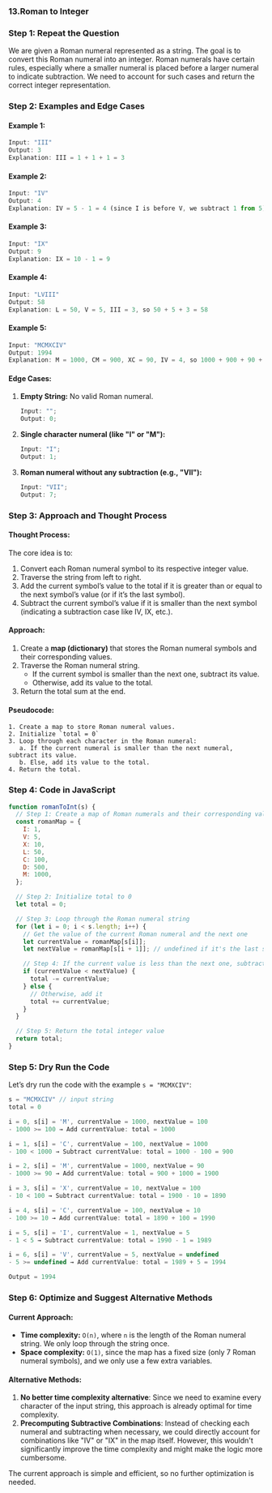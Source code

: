 ### 13.Roman to Integer

### Step 1: Repeat the Question

We are given a Roman numeral represented as a string. The goal is to convert this Roman numeral into an integer. Roman numerals have certain rules, especially where a smaller numeral is placed before a larger numeral to indicate subtraction. We need to account for such cases and return the correct integer representation.

### Step 2: Examples and Edge Cases

#### Example 1:

```js
Input: "III"
Output: 3
Explanation: III = 1 + 1 + 1 = 3
```

#### Example 2:

```js
Input: "IV"
Output: 4
Explanation: IV = 5 - 1 = 4 (since I is before V, we subtract 1 from 5)
```

#### Example 3:

```js
Input: "IX"
Output: 9
Explanation: IX = 10 - 1 = 9
```

#### Example 4:

```js
Input: "LVIII"
Output: 58
Explanation: L = 50, V = 5, III = 3, so 50 + 5 + 3 = 58
```

#### Example 5:

```js
Input: "MCMXCIV"
Output: 1994
Explanation: M = 1000, CM = 900, XC = 90, IV = 4, so 1000 + 900 + 90 + 4 = 1994
```

#### Edge Cases:

1. **Empty String:** No valid Roman numeral.
   ```js
   Input: "";
   Output: 0;
   ```
2. **Single character numeral (like "I" or "M"):**
   ```js
   Input: "I";
   Output: 1;
   ```
3. **Roman numeral without any subtraction (e.g., "VII"):**
   ```js
   Input: "VII";
   Output: 7;
   ```

### Step 3: Approach and Thought Process

#### Thought Process:

The core idea is to:

1. Convert each Roman numeral symbol to its respective integer value.
2. Traverse the string from left to right.
3. Add the current symbol’s value to the total if it is greater than or equal to the next symbol’s value (or if it’s the last symbol).
4. Subtract the current symbol’s value if it is smaller than the next symbol (indicating a subtraction case like IV, IX, etc.).

#### Approach:

1. Create a **map (dictionary)** that stores the Roman numeral symbols and their corresponding values.
2. Traverse the Roman numeral string.
   - If the current symbol is smaller than the next one, subtract its value.
   - Otherwise, add its value to the total.
3. Return the total sum at the end.

#### Pseudocode:

```
1. Create a map to store Roman numeral values.
2. Initialize `total = 0`
3. Loop through each character in the Roman numeral:
   a. If the current numeral is smaller than the next numeral, subtract its value.
   b. Else, add its value to the total.
4. Return the total.
```

### Step 4: Code in JavaScript

```javascript
function romanToInt(s) {
  // Step 1: Create a map of Roman numerals and their corresponding values
  const romanMap = {
    I: 1,
    V: 5,
    X: 10,
    L: 50,
    C: 100,
    D: 500,
    M: 1000,
  };

  // Step 2: Initialize total to 0
  let total = 0;

  // Step 3: Loop through the Roman numeral string
  for (let i = 0; i < s.length; i++) {
    // Get the value of the current Roman numeral and the next one
    let currentValue = romanMap[s[i]];
    let nextValue = romanMap[s[i + 1]]; // undefined if it's the last symbol

    // Step 4: If the current value is less than the next one, subtract it (subtractive case)
    if (currentValue < nextValue) {
      total -= currentValue;
    } else {
      // Otherwise, add it
      total += currentValue;
    }
  }

  // Step 5: Return the total integer value
  return total;
}
```

### Step 5: Dry Run the Code

Let’s dry run the code with the example `s = "MCMXCIV"`:

```js
s = "MCMXCIV" // input string
total = 0

i = 0, s[i] = 'M', currentValue = 1000, nextValue = 100
- 1000 >= 100 → Add currentValue: total = 1000

i = 1, s[i] = 'C', currentValue = 100, nextValue = 1000
- 100 < 1000 → Subtract currentValue: total = 1000 - 100 = 900

i = 2, s[i] = 'M', currentValue = 1000, nextValue = 90
- 1000 >= 90 → Add currentValue: total = 900 + 1000 = 1900

i = 3, s[i] = 'X', currentValue = 10, nextValue = 100
- 10 < 100 → Subtract currentValue: total = 1900 - 10 = 1890

i = 4, s[i] = 'C', currentValue = 100, nextValue = 10
- 100 >= 10 → Add currentValue: total = 1890 + 100 = 1990

i = 5, s[i] = 'I', currentValue = 1, nextValue = 5
- 1 < 5 → Subtract currentValue: total = 1990 - 1 = 1989

i = 6, s[i] = 'V', currentValue = 5, nextValue = undefined
- 5 >= undefined → Add currentValue: total = 1989 + 5 = 1994

Output = 1994
```

### Step 6: Optimize and Suggest Alternative Methods

#### Current Approach:

- **Time complexity:** `O(n)`, where `n` is the length of the Roman numeral string. We only loop through the string once.
- **Space complexity:** `O(1)`, since the map has a fixed size (only 7 Roman numeral symbols), and we only use a few extra variables.

#### Alternative Methods:

1. **No better time complexity alternative**: Since we need to examine every character of the input string, this approach is already optimal for time complexity.
2. **Precomputing Subtractive Combinations**: Instead of checking each numeral and subtracting when necessary, we could directly account for combinations like "IV" or "IX" in the map itself. However, this wouldn't significantly improve the time complexity and might make the logic more cumbersome.

The current approach is simple and efficient, so no further optimization is needed.
